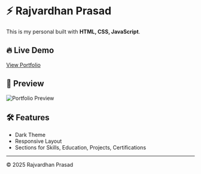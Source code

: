 # ⚡ Rajvardhan Prasad 

This is my personal  built with **HTML, CSS, JavaScript**.

## 🔥 Live Demo
[View Portfolio](https://YOURUSERNAME.github.io/portfolio-dark)

## 📸 Preview
![Portfolio Preview](assets/preview.png)

## 🛠️ Features
- Dark Theme
- Responsive Layout
- Sections for Skills, Education, Projects, Certifications

---
© 2025 Rajvardhan Prasad
